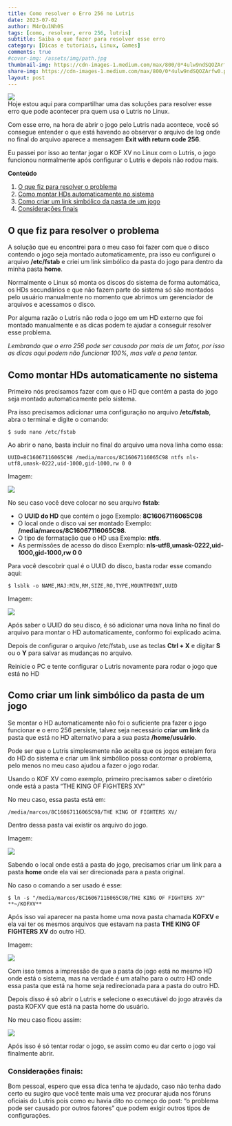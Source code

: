 ```yaml
---
title: Como resolver o Erro 256 no Lutris
date: 2023-07-02
author: M4rQu1Nh0S
tags: [como, resolver, erro 256, lutris]
subtitle: Saiba o que fazer para resolver esse erro
category: [Dicas e tutoriais, Linux, Games]
comments: true
#cover-img: /assets/img/path.jpg
thumbnail-img: https://cdn-images-1.medium.com/max/800/0*4ulw9ndSQOZArfw0.png
share-img: https://cdn-images-1.medium.com/max/800/0*4ulw9ndSQOZArfw0.png
layout: post
---
```


![](https://cdn-images-1.medium.com/max/800/0*4ulw9ndSQOZArfw0.png)<br/>
Hoje estou aqui para compartilhar uma das soluções para resolver esse erro que pode acontecer pra quem usa o Lutris no Linux.

Com esse erro, na hora de abrir o jogo pelo Lutris nada acontece, você só consegue entender o que está havendo ao observar o arquivo de log onde no final do arquivo aparece a mensagem **Exit with return code 256**.

Eu passei por isso ao tentar jogar o KOF XV no Linux com o Lutris, o jogo funcionou normalmente após configurar o Lutris e depois não rodou mais.

**Conteúdo**

1. [O que fiz para resolver o problema](#o-que-fiz-para-resolver-o-problema)
2. [Como montar HDs automaticamente no sistema](#como-montar-hds-automaticamente-no-sistema)
3. [Como criar um link simbólico da pasta de um jogo](#como-criar-um-link-simbólico-da-pasta-de-um-jogo)
4. [Considerações finais](#considerações-finais)

## O que fiz para resolver o problema
A solução que eu encontrei para o meu caso foi fazer com que o disco contendo o jogo seja montado automaticamente, pra isso eu configurei o arquivo **/etc/fstab** e criei um link simbólico da pasta do jogo para dentro da minha pasta **home**.

Normalmente o Linux só monta os discos do sistema de forma automática, os HDs secundários e que não fazem parte do sistema só são montados pelo usuário manualmente no momento que abrimos um gerenciador de arquivos e acessamos o disco.

Por alguma razão o Lutris não roda o jogo em um HD externo que foi montado manualmente e as dicas podem te ajudar a conseguir resolver esse problema.

_Lembrando que o erro 256 pode ser causado por mais de um fator, por isso as dicas aqui podem não funcionar 100%, mas vale a pena tentar._

## Como montar HDs automaticamente no sistema
Primeiro nós precisamos fazer com que o HD que contém a pasta do jogo seja montado automaticamente pelo sistema.

Pra isso precisamos adicionar uma configuração no arquivo **/etc/fstab**, abra o terminal e digite o comando:

    $ sudo nano /etc/fstab

Ao abrir o nano, basta incluir no final do arquivo uma nova linha como essa:

`UUID=8C16067116065C98 /media/marcos/8C16067116065C98 ntfs nls-utf8,umask-0222,uid-1000,gid-1000,rw 0 0`

Imagem:

![](https://cdn-images-1.medium.com/max/800/1*4WayV0nd2uylmLOEVMdhZA.jpeg)

No seu caso você deve colocar no seu arquivo **fstab**:

- O **UUID do HD** que contém o jogo
    Exemplo: **8C16067116065C98**
- O local onde o disco vai ser montado
    Exemplo: **/media/marcos/8C16067116065C98**.
- O tipo de formatação que o HD usa
    Exemplo: **ntfs**.
- As permissões de acesso do disco
    Exemplo: **nls-utf8,umask-0222,uid-1000,gid-1000,rw 0 0**

Para você descobrir qual é o UUID do disco, basta rodar esse comando aqui:

    $ lsblk -o NAME,MAJ:MIN,RM,SIZE,RO,TYPE,MOUNTPOINT,UUID

Imagem:

![](https://cdn-images-1.medium.com/max/800/1*ZNIKXQuMIkSDNSA2doNqPA.jpeg)

Após saber o UUID do seu disco, é só adicionar uma nova linha no final do arquivo para montar o HD automaticamente, conformo foi explicado acima.

Depois de configurar o arquivo /etc/fstab, use as teclas **Ctrl + X** e digitar **S** ou o **Y** para salvar as mudanças no arquivo.

Reinicie o PC e tente configurar o Lutris novamente para rodar o jogo que está no HD

## Como criar um link simbólico da pasta de um jogo
Se montar o HD automaticamente não foi o suficiente pra fazer o jogo funcionar e o erro 256 persiste, talvez seja necessário **criar um link** da pasta que está no HD alternativo para a sua pasta **/home/usuário**.

Pode ser que o Lutris simplesmente não aceita que os jogos estejam fora do HD do sistema e criar um link simbólico possa contornar o problema, pelo menos no meu caso ajudou a fazer o jogo rodar.

Usando o KOF XV como exemplo, primeiro precisamos saber o diretório onde está a pasta “THE KING OF FIGHTERS XV”

No meu caso, essa pasta está em:

`/media/marcos/8C16067116065C98/THE KING OF FIGHTERS XV/`

Dentro dessa pasta vai existir os arquivo do jogo.

Imagem:

![](https://cdn-images-1.medium.com/max/800/1*dDJqd5r4E3G5MnpcLyO5ag.jpeg)

Sabendo o local onde está a pasta do jogo, precisamos criar um link para a pasta **home** onde ela vai ser direcionada para a pasta original.

No caso o comando a ser usado é esse:

    $ ln -s "/media/marcos/8C16067116065C98/THE KING OF FIGHTERS XV"  **~/KOFXV**

Após isso vai aparecer na pasta home uma nova pasta chamada **KOFXV** e ela vai ter os mesmos arquivos que estavam na pasta **THE KING OF FIGHTERS XV** do outro HD.

Imagem:

![](https://cdn-images-1.medium.com/max/800/1*HskMhbtXeu5_sKGkiuvUKw.jpeg)

Com isso temos a impressão de que a pasta do jogo está no mesmo HD onde está o sistema, mas na verdade é um atalho para o outro HD onde essa pasta que está na home seja redirecionada para a pasta do outro HD.

Depois disso é só abrir o Lutris e selecione o executável do jogo através da pasta KOFXV que está na pasta home do usuário.

No meu caso ficou assim:

![](https://cdn-images-1.medium.com/max/800/1*MyN57-W5XzWGlq_0FKPyIw.jpeg)

Após isso é só tentar rodar o jogo, se assim como eu dar certo o jogo vai finalmente abrir.

### Considerações finais:
Bom pessoal, espero que essa dica tenha te ajudado, caso não tenha dado certo eu sugiro que você tente mais uma vez procurar ajuda nos fóruns oficiais do Lutris pois como eu havia dito no começo do post: “o problema pode ser causado por outros fatores” que podem exigir outros tipos de configurações.

